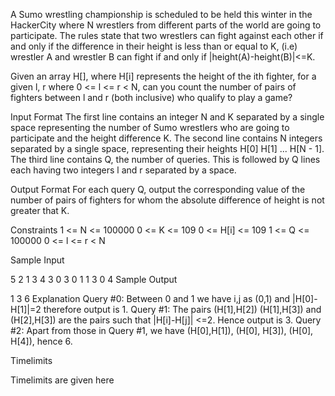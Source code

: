 A Sumo wrestling championship is scheduled to be held this winter in the HackerCity where N wrestlers from different parts of the world are going to participate. The rules state that two wrestlers can fight against each other if and only if the difference in their height is less than or equal to K,
(i.e) wrestler A and wrestler B can fight if and only if |height(A)-height(B)|<=K.

Given an array H[], where H[i] represents the height of the ith fighter, for a given l, r where 0 <= l <= r < N, can you count the number of pairs of fighters between l and r (both inclusive) who qualify to play a game?

Input Format
The first line contains an integer N and K separated by a single space representing the number of Sumo wrestlers who are going to participate and the height difference K.
The second line contains N integers separated by a single space, representing their heights H[0] H[1] ... H[N - 1].
The third line contains Q, the number of queries. This is followed by Q lines each having two integers l and r separated by a space.

Output Format
For each query Q, output the corresponding value of the number of pairs of fighters for whom the absolute difference of height is not greater that K.

Constraints
1 <= N <= 100000
0 <= K <= 109
0 <= H[i] <= 109
1 <= Q <= 100000
0 <= l <= r < N

Sample Input

5 2
1 3 4 3 0
3
0 1
1 3
0 4
Sample Output

1
3
6
Explanation
Query #0: Between 0 and 1 we have i,j as (0,1) and |H[0]-H[1]|=2 therefore output is 1.
Query #1: The pairs (H[1],H[2]) (H[1],H[3]) and (H[2],H[3]) are the pairs such that |H[i]-H[j]| <=2. Hence output is 3.
Query #2: Apart from those in Query #1, we have (H[0],H[1]), (H[0], H[3]), (H[0], H[4]), hence 6.

Timelimits

Timelimits are given here

